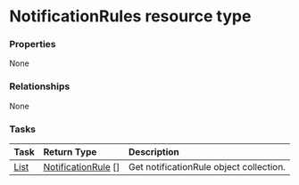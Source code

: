 # NotificationRules resource type



### Properties
None

### Relationships
None


### Tasks

| Task		   | Return Type	|Description|
|:---------------|:--------|:----------|
|[List](../api/notificationrule_list.md) | [NotificationRule](notificationrule.md) [] |Get notificationRule object collection. |

<!-- uuid: 9ded6ba1-744d-43ff-a3a1-a9468a5ed7d6
2015-10-09 18:41:46 UTC -->